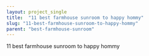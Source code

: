 ```yaml
---
layout: project_single
title:  "11 best farmhouse sunroom to happy hommy"
slug: "11-best-farmhouse-sunroom-to-happy-hommy"
parent: "best-farmhouse-sunroom"
---
```

11 best farmhouse sunroom to happy hommy